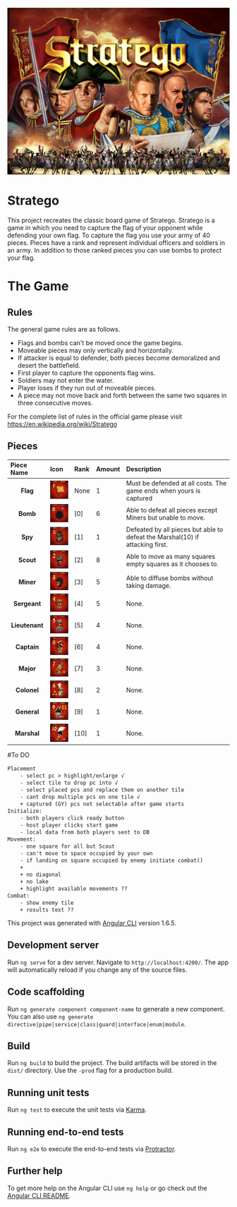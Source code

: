 
![image](./src/assets/img/cover.png)

# Stratego

This project recreates the classic board game of Stratego.  Stratego is a game in which you need to capture the flag of your opponent while defending your own flag. To capture the flag you use your army of 40 pieces. Pieces have a rank and represent individual officers and soldiers in an army. In addition to those ranked pieces you can use bombs to protect your flag.

# The Game


## Rules
The general game rules are as follows.
- Flags and bombs can't be moved once the game begins.
- Moveable pieces may only vertically and horizontally.
- If attacker is equal to defender, both pieces become demoralized and desert the battlefield.
- First player to capture the opponents flag wins.
- Soldiers may not enter the water.
- Player loses if they run out of moveable pieces.
- A piece may not move back and forth between the same two squares in three consecutive moves.

For the complete list of rules in the official game please visit
https://en.wikipedia.org/wiki/Stratego

## Pieces
| Piece Name |Icon | Rank | Amount | Description |
| :------------- | :------------- | :------------- | :------------- | :------------- |
| <center>**Flag**</center>| ![image](./src/assets/img/r0.jpg)| None | 1 | Must be defended at all costs.  The game ends when yours is captured |
| <center>**Bomb**</center>| ![image](./src/assets/img/r11.jpg) | [0] | 6 | Able to defeat all pieces except Miners but unable to move. |
| <center>**Spy**</center>| ![image](./src/assets/img/r1.jpg) | [1] | 1 | Defeated by all pieces but able to defeat the Marshal(10) if attacking first. |
| <center>**Scout**</center>| ![image](./src/assets/img/r2.jpg) | [2] | 8 | Able to move as many squares empty squares as it chooses to. |
| <center>**Miner**</center>| ![image](./src/assets/img/r3.jpg) | [3] | 5 | Able to diffuse bombs without taking damage. |
| <center>**Sergeant**</center>| ![image](./src/assets/img/r4.jpg) | [4] | 5 | None. |
| <center>**Lieutenant**</center>| ![image](./src/assets/img/r5.jpg) | [5] | 4 | None. |
| <center>**Captain**</center>| ![image](./src/assets/img/r6.jpg) | [6] | 4 | None. |
| <center>**Major**</center>| ![image](./src/assets/img/r7.jpg) | [7] | 3 | None. |
| <center>**Colonel**</center>| ![image](./src/assets/img/r8.jpg) | [8] | 2 | None. |
| <center>**General**</center>| ![image](./src/assets/img/r9.jpg) | [9] | 1 | None. |
| <center>**Marshal**</center>| ![image](./src/assets/img/r10.jpg) | [10] | 1 | None. |



#To DO
```
Placement
    - select pc > highlight/enlarge √
    - select tile to drop pc into √
    - select placed pcs and replace them on another tile
    - cant drop multiple pcs on one tile √
    + captured (GY) pcs not selectable after game starts
Initialize:
    - both players click ready button
    - host player clicks start game
    - local data from both players sent to DB
Movement:
    - one square for all but Scout
    - can't move to space occupied by your own
    - if landing on square occupied by enemy initiate combat()
    +
    + no diagonal
    + no lake
    + highlight available movements ??
Combat:
    - show enemy tile
    + results text ??
```


This project was generated with [Angular CLI](https://github.com/angular/angular-cli) version 1.6.5.

## Development server

Run `ng serve` for a dev server. Navigate to `http://localhost:4200/`. The app will automatically reload if you change any of the source files.

## Code scaffolding

Run `ng generate component component-name` to generate a new component. You can also use `ng generate directive|pipe|service|class|guard|interface|enum|module`.

## Build

Run `ng build` to build the project. The build artifacts will be stored in the `dist/` directory. Use the `-prod` flag for a production build.

## Running unit tests

Run `ng test` to execute the unit tests via [Karma](https://karma-runner.github.io).

## Running end-to-end tests

Run `ng e2e` to execute the end-to-end tests via [Protractor](http://www.protractortest.org/).

## Further help

To get more help on the Angular CLI use `ng help` or go check out the [Angular CLI README](https://github.com/angular/angular-cli/blob/master/README.md).
